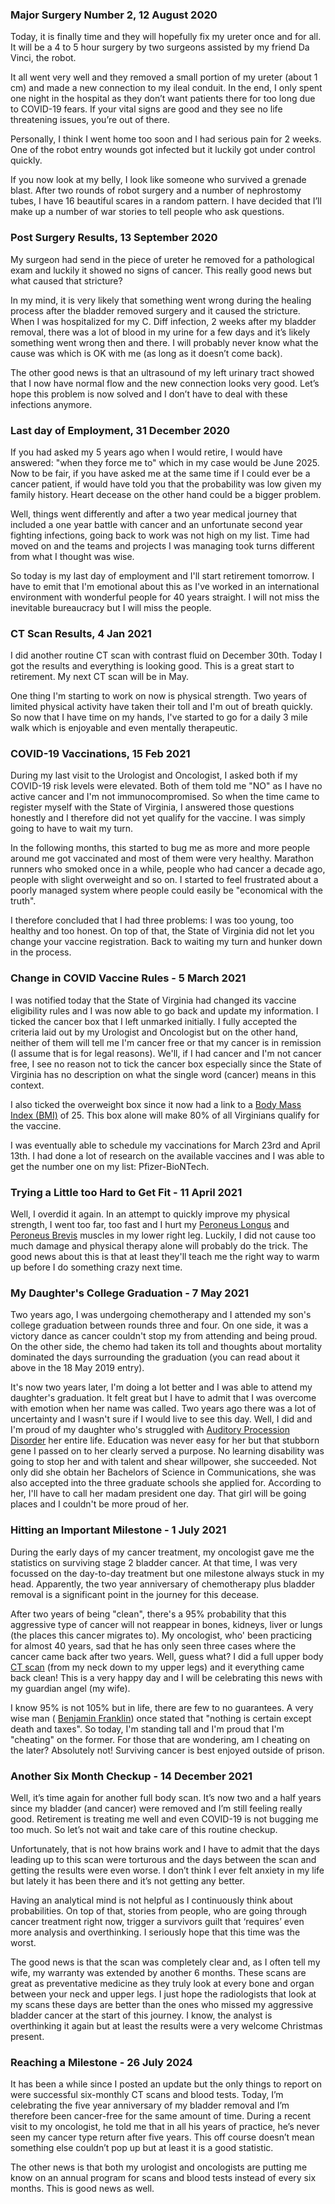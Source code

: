### Major Surgery Number 2, 12 August 2020

Today, it is finally time and they will hopefully fix my ureter once
and for all. It will be a 4 to 5 hour surgery by two surgeons assisted
by my friend Da Vinci, the robot.

It all went very well and they removed a small portion of my ureter
(about 1 cm) and made a new connection to my ileal conduit. In the end, I
only spent one night in the hospital as they don’t want patients there for
too long due to COVID-19 fears. If your vital signs are good and they see
no life threatening issues, you’re out of there.

Personally, I think I went home too soon and I had serious pain for 2 weeks.
One of the robot entry wounds got infected but it luckily got under control
quickly.

If you now look at my belly, I look like someone who survived a grenade
blast. After two rounds of robot surgery and a number of nephrostomy tubes,
I have 16 beautiful scares in a random pattern. I have decided that I’ll
make up a number of war stories to tell people who ask questions.

### Post Surgery Results, 13 September 2020

My surgeon had send in the piece of ureter he removed for a pathological
exam and luckily it showed no signs of cancer. This really good news but
what caused that stricture?

In my mind, it is very likely that something went wrong during the healing
process after the bladder removed surgery and it caused the stricture.
When I was hospitalized for my C. Diff infection, 2 weeks after my bladder
removal, there was a lot of blood in my urine for a few days and it’s
likely something went wrong then and there. I will probably never know
what the cause was which is OK with me (as long as it doesn’t come back).

The other good news is that an ultrasound of my left urinary tract showed
that I now have normal flow and the new connection looks very good. Let’s
hope this problem is now solved and I don’t have to deal with these
infections anymore.

### Last day of Employment, 31 December 2020

If you had asked my 5 years ago when I would retire, I would have answered:
"when they force me to" which in my case would be June 2025. Now to be
fair, if you have asked me at the same time if I could ever be a cancer
patient, if would have told you that the probability was low given my
family history. Heart decease on the other hand could be a bigger problem.

Well, things went differently and after a two year medical journey that
included a one year battle with cancer and an unfortunate second year
fighting infections, going back to work was not high on my list. Time
had moved on and the teams and projects I was managing took turns
different from what I thought was wise.

So today is my last day of employment and I'll start retirement
tomorrow. I have to emit that I'm emotional about this as I've worked
in an international environment with wonderful people for 40 years
straight. I will not miss the inevitable bureaucracy but I will miss
the people.

### CT Scan Results, 4 Jan 2021

I did another routine CT scan with contrast fluid on December 30th. Today
I got the results and everything is looking good. This is a great start to
retirement. My next CT scan will be in May.

One thing I'm starting to work on now is physical strength. Two years of
limited physical activity have taken their toll and I'm out of breath
quickly. So now that I have time on my hands, I've started to go for
a daily 3 mile walk which is enjoyable and even mentally therapeutic.

### COVID-19 Vaccinations, 15 Feb 2021

During my last visit to the Urologist and Oncologist, I asked both
if my COVID-19 risk levels were elevated. Both of them told me "NO" as
I have no active cancer and I'm not immunocompromised. So when the
time came to register myself with the State of Virginia, I answered those
questions honestly and I therefore did not yet qualify for the vaccine.
I was simply going to have to wait my turn.

In the following months, this started to bug me as more and more people
around me got vaccinated and most of them were very healthy.
Marathon runners who smoked once in a while, people who had cancer
a decade ago, people with slight overweight and so on. I started to
feel frustrated about a poorly managed system where people could
easily be "economical with the truth".

I therefore concluded that I had three problems: I was too young, too
healthy and too honest. On top of that, the State of Virginia did not let
you change your vaccine registration. Back to waiting my turn and hunker
down in the process.

### Change in COVID Vaccine Rules - 5 March 2021

I was notified today that the State of Virginia had changed its
vaccine eligibility rules and I was now able to go back and update
my information. I ticked the cancer box that I left unmarked initially.
I fully accepted the criteria laid out by my Urologist and Oncologist
but on the other hand, neither of them will tell me I'm cancer free or
that my cancer is in remission (I assume that is for legal reasons).
We'll, if I had cancer and I'm not cancer free, I see no reason not to
tick the cancer box especially since the State of Virginia has no
description on what the single word (cancer) means in this context.

I also ticked the overweight box since it now had a link to a
[Body Mass Index (BMI)](https://en.wikipedia.org/wiki/Body_mass_index)
of 25. This box alone will make 80% of all Virginians qualify for the
vaccine.

I was eventually able to schedule my vaccinations for March 23rd and
April 13th. I had done a lot of research on the available vaccines
and I was able to get the number one on my list: Pfizer-BioNTech.

### Trying a Little too Hard to Get Fit - 11 April 2021

Well, I overdid it again. In an attempt to quickly improve my physical
strength, I went too far, too fast and I hurt my
[Peroneus Longus](https://en.wikipedia.org/wiki/Peroneus_longus) and
[Peroneus Brevis](https://en.wikipedia.org/wiki/Peroneus_brevis) muscles
in my lower right leg. Luckily, I did not cause too much damage and
physical therapy alone will probably do the trick. The good news about
this is that at least they'll teach me the right way to warm up before
I do something crazy next time.

### My Daughter's College Graduation - 7 May 2021

Two years ago, I was undergoing chemotherapy and I attended my son's
college graduation between rounds three and four. On one side, it was
a victory dance as cancer couldn't stop my from attending and being proud.
On the other side, the chemo had taken its toll and thoughts about
mortality dominated the days surrounding the graduation (you can read
about it above in the 18 May 2019 entry).

It's now two years later, I'm doing a lot better and I was able to
attend my daughter's graduation. It felt great but I have to admit
that I was overcome with emotion when her name was called. Two years ago
there was a lot of uncertainty and I wasn't sure if I would live to
see this day. Well, I did and I'm proud of my daughter who's struggled
with [Auditory Procession Disorder](https://en.wikipedia.org/wiki/Auditory_processing_disorder) her entire life. Education was never easy
for her but that stubborn gene I passed on to her clearly served a purpose.
No learning disability was going to stop her and with talent and shear
willpower, she succeeded. Not only did she obtain her Bachelors of Science
in Communications, she was also accepted into the three graduate schools
she applied for. According to her, I'll have to call her madam president
one day. That girl will be going places and I couldn't be more proud of
her.

### Hitting an Important Milestone - 1 July 2021

During the early days of my cancer treatment, my oncologist gave me
the statistics on surviving stage 2 bladder cancer. At that time, I
was very focussed on the day-to-day treatment but one milestone always
stuck in my head. Apparently, the two year anniversary of chemotherapy
plus bladder removal is a significant point in the journey for this
decease.

After two years of being "clean", there's a 95% probability that this
aggressive type of cancer will not reappear in bones, kidneys, liver
or lungs (the places this cancer migrates to). My oncologist, who'
been practicing for almost 40 years, sad that he has only seen three
cases where the cancer came back after two years. Well, guess what?
I did a full upper body
[CT scan](https://en.wikipedia.org/wiki/CT_scan)
(from my neck down to my upper legs) and it everything came back clean!
This is a very happy day and I will be celebrating this news with my
guardian angel (my wife).

I know 95% is not 105% but in life, there are
few to no guarantees. A very wise man (
[Benjamin Franklin](https://en.wikipedia.org/wiki/Benjamin_Franklin))
once stated that "nothing is certain except death and taxes". So today,
I'm standing tall and I'm proud that I'm "cheating" on the former.
For those that are wondering, am I cheating on the later? Absolutely
not! Surviving cancer is best enjoyed outside of prison.

### Another Six Month Checkup - 14 December 2021

Well, it’s time again for another full body scan. It’s now two and a
half years since my bladder (and cancer) were removed and I’m still
feeling really good. Retirement is treating me well and even COVID-19
is not bugging me too much. So let’s not wait and take care of this
routine checkup.

Unfortunately, that is not how brains work and I have to admit that
the days leading up to this scan were torturous and the days between
the scan and getting the results were even worse. I don’t think I ever
felt anxiety in my life but lately it has been there and it’s not
getting any better.

Having an analytical mind is not helpful as I continuously think about
probabilities. On top of that, stories from people, who are going
through cancer treatment right now, trigger a survivors guilt that
‘requires’ even more analysis and overthinking. I seriously hope that
this time was the worst.

The good news is that the scan was completely clear and, as I often
tell my wife, my warranty was extended by another 6 months. These
scans are great as preventative medicine as they truly look at every
bone and organ between your neck and upper legs. I just hope the
radiologists that look at my scans these days are better than the ones
who missed my aggressive bladder cancer at the start of this journey.
I know, the analyst is overthinking it again but at least the results
were a very welcome Christmas present.

### Reaching a Milestone - 26 July 2024

It has been a while since I posted an update but the only things to
report on were successful six-monthly CT scans and blood tests.
Today, I’m celebrating the five year anniversary of my bladder removal
and I’m therefore been cancer-free for the same amount of time.
During a recent visit to my oncologist, he told me that in all his years
of practice, he’s never seen my cancer type return after five years.
This off course doesn’t mean something else couldn’t pop up but at least
it is a good statistic.

The other news is that both my urologist and oncologists are putting
me know on an annual program for scans and blood tests instead of every
six months. This is good news as well.